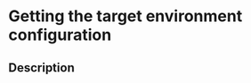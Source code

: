 Getting the target environment configuration
============================================

Description
-----------
